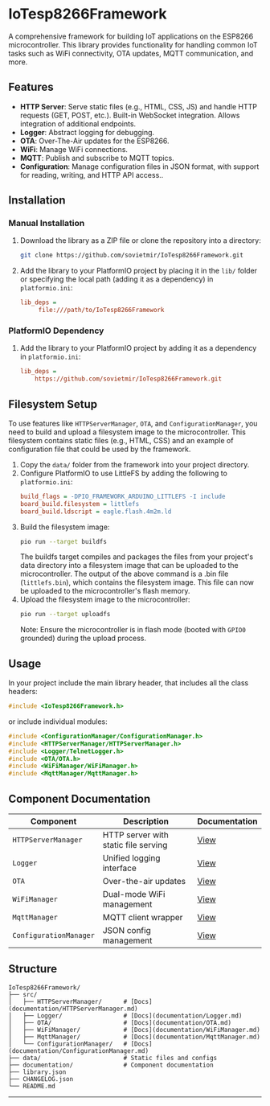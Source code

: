 # IoTesp8266Framework

A comprehensive framework for building IoT applications on the ESP8266 microcontroller. This library provides functionality for handling common IoT tasks such as WiFi connectivity, OTA updates, MQTT communication, and more. 

## Features
- **HTTP Server**: Serve static files (e.g., HTML, CSS, JS) and handle HTTP requests (GET, POST, etc.). Built-in WebSocket integration. Allows integration of additional endpoints.
- **Logger**: Abstract logging for debugging.
- **OTA**: Over-The-Air updates for the ESP8266.
- **WiFi**: Manage WiFi connections.
- **MQTT**: Publish and subscribe to MQTT topics.
- **Configuration**:  Manage configuration files in JSON format, with support for reading, writing, and HTTP API access..


## Installation
### Manual Installation
1. Download the library as a ZIP file or clone the repository into a directory:
   ```sh
   git clone https://github.com/sovietmir/IoTesp8266Framework.git
   ```
2. Add the library to your PlatformIO project by placing it in the `lib/` folder or specifying the local path (adding it as a dependency) in `platformio.ini`:
   ```ini
   lib_deps =
       	file:///path/to/IoTesp8266Framework
   ```
### PlatformIO Dependency
1. Add the library to your PlatformIO project by adding it as a dependency in `platformio.ini`:
   ```ini
   lib_deps =
       https://github.com/sovietmir/IoTesp8266Framework.git
   ```

## Filesystem Setup
To use features like `HTTPServerManager`, `OTA`, and `ConfigurationManager`, you need to build and upload a filesystem image to the microcontroller. This filesystem contains static files (e.g., HTML, CSS) and an example of configuration file that could be used by the framework.

1. Copy the `data/` folder from the framework into your project directory.
2. Configure PlatformIO to use LittleFS by adding the following to `platformio.ini`:
   ```ini
   build_flags = -DPIO_FRAMEWORK_ARDUINO_LITTLEFS -I include
   board_build.filesystem = littlefs
   board_build.ldscript = eagle.flash.4m2m.ld
   ```
3. Build the filesystem image:
   ```sh
   pio run --target buildfs 
   ```
   The buildfs target compiles and packages the files from your project's data directory into a filesystem image that can be uploaded to the microcontroller. The output of the above command is a .bin file (`littlefs.bin`), which contains the filesystem image. This file can now be uploaded to the microcontroller's flash memory.
4. Upload the filesystem image to the microcontroller:
   ```sh
   pio run --target uploadfs
   ```
   Note: Ensure the microcontroller is in flash mode (booted with `GPIO0` grounded) during the upload process.


## Usage
In your project include the main library header, that includes all the class headers:
```cpp
#include <IoTesp8266Framework.h>
```
or include individual modules:
```cpp
#include <ConfigurationManager/ConfigurationManager.h>
#include <HTTPServerManager/HTTPServerManager.h>
#include <Logger/TelnetLogger.h>
#include <OTA/OTA.h>
#include <WiFiManager/WiFiManager.h>
#include <MqttManager/MqttManager.h>
```

## Component Documentation
| Component | Description | Documentation |
|-----------|-------------|---------------|
| `HTTPServerManager` | HTTP server with static file serving | [View](documentation/HTTPServerManager.md) |
| `Logger` | Unified logging interface | [View](documentation/Logger.md) |
| `OTA` | Over-the-air updates | [View](documentation/OTA.md) |
| `WiFiManager` | Dual-mode WiFi management | [View](documentation/WiFiManager.md) |
| `MqttManager` | MQTT client wrapper | [View](documentation/MqttManager.md) |
| `ConfigurationManager` | JSON config management | [View](documentation/ConfigurationManager.md) |


## Structure 

```
IoTesp8266Framework/
├── src/
│   ├── HTTPServerManager/      # [Docs](documentation/HTTPServerManager.md)
│   ├── Logger/                 # [Docs](documentation/Logger.md)
│   ├── OTA/                    # [Docs](documentation/OTA.md)
│   ├── WiFiManager/            # [Docs](documentation/WiFiManager.md)
│   ├── MqttManager/            # [Docs](documentation/MqttManager.md)
│   └── ConfigurationManager/   # [Docs](documentation/ConfigurationManager.md)
├── data/                       # Static files and configs
├── documentation/              # Component documentation
├── library.json
├── CHANGELOG.json
└── README.md
```
---
